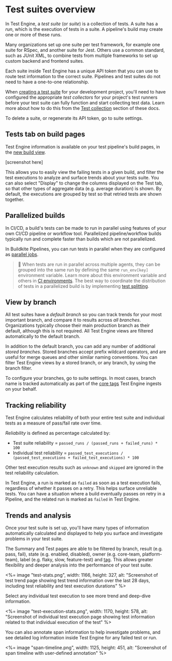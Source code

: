 # Test suites overview

In Test Engine, a _test suite_ (or _suite_) is a collection of tests. A suite has a _run_, which is the execution of tests in a suite. A pipeline's build may create one or more of these runs.

Many organizations set up one suite per test framework, for example one suite for RSpec, and another suite for Jest. Others use a common standard, such as JUnit XML, to combine tests from multiple frameworks to set up custom backend and frontend suites.

Each suite inside Test Engine has a unique API token that you can use to route test information to the correct suite. Pipelines and test suites do not need to have a one-to-one relationship.

When [creating a test suite](/docs/test-engine/getting-started#create-a-test-suite) for your development project, you'll need to have configured the appropriate _test collectors_ for your project's test runners before your test suite can fully function and start collecting test data. Learn more about how to do this from the [Test collection](/docs/test-engine/test-collection) section of these docs.

To delete a suite, or regenerate its API token, go to suite settings.

## Tests tab on build pages

Test Engine information is available on your test pipeline's build pages, in the [new build view](/docs/pipelines/build-page).

[screenshot here]

This allows you to easily view the failing tests in a given build, and filter the test executions to analyze and surface trends about your tests suite. You can also select "Display" to change the columns displayed on the Test tab, so that other types of aggregate data (e.g. average duration) is shown. By default, the executions are grouped by test so that retried tests are shown together.

## Parallelized builds

In CI/CD, a build's tests can be made to run in parallel using features of your own CI/CD pipeline or workflow tool. Parallelized pipeline/workflow builds typically run and complete faster than builds which are not parallelized.

In Buildkite Pipelines, you can run tests in parallel when they are configured as [parallel jobs](/docs/pipelines/tutorials/parallel-builds#parallel-jobs).

> 📘
> When tests are run in parallel across multiple agents, they can be grouped into the same run by defining the same `run_env[key]` environment variable. Learn more about this environment variable and others in [CI environments](/docs/test-engine/test-collection/ci-environments).
> The best way to coordinate the distribution of tests in a parallelized build is by implementing [test splitting](/docs/test-engine/test-splitting).

## View by branch

All test suites have a _default branch_ so you can track trends for your most important branch, and compare it to results across _all branches_. Organizations typically choose their main production branch as their default, although this is not required. All Test Engine views are filtered automatically to the default branch.

In addition to the default branch, you can add any number of additional _stored branches_. Stored branches accept prefix wildcard operators, and are useful for merge queues and other similar naming conventions. You can filter Test Engine views by a stored branch, or any branch, by using the branch filter.

To configure your branches, go to suite settings. In most cases, branch name is tracked automatically as part of the [core tags](/docs/test-engine/test-suites/tags#core-tags) Test Engine ingests on your behalf.

## Tracking reliability

Test Engine calculates reliability of both your entire test suite and individual tests as a measure of pass/fail rate over time.

_Reliability_ is defined as percentage calculated by:

- Test suite reliability = `passed_runs / (passed_runs + failed_runs) * 100`
- Individual test reliability = `passed_test_executions / (passed_test_executions + failed_test_executions) * 100`

Other test execution results such as `unknown` and `skipped` are ignored in the test reliability calculation.

In Test Engine, a run is marked as `failed` as soon as a test execution fails, regardless of whether it passes on a retry. This helps surface unreliable tests. You can have a situation where a build eventually passes on retry in a Pipeline, and the related run is marked as `failed` in Test Engine.

## Trends and analysis

Once your test suite is set up, you'll have many types of information automatically calculated and displayed to help you surface and investigate problems in your test suite.

The Summary and Test pages are able to be filtered by branch, result (e.g. pass, fail), state (e.g. enabled, disabled), owner (e.g. core-team, platform-team), label (e.g. flaky, slow, feature-test) and [tag](/docs/test-engine/test-suites/tags). This allows greater flexibility and deeper analysis into the performance of your test suite.

<%= image "test-stats.png", width: 1166, height: 327, alt: "Screenshot of test trend page showing test trend information over the last 28 days, including test reliability and test execution durations" %>

Select any individual test execution to see more trend and deep-dive information.

<%= image "test-execution-stats.png", width: 1170, height: 578, alt: "Screenshot of individual test execution page showing test information related to that individual execution of the test" %>

You can also annotate span information to help investigate problems, and see detailed log information inside Test Engine for any failed test or run.

<%= image "span-timeline.png", width: 1125, height: 451, alt: "Screenshot of span timeline with user-defined annotation" %>
